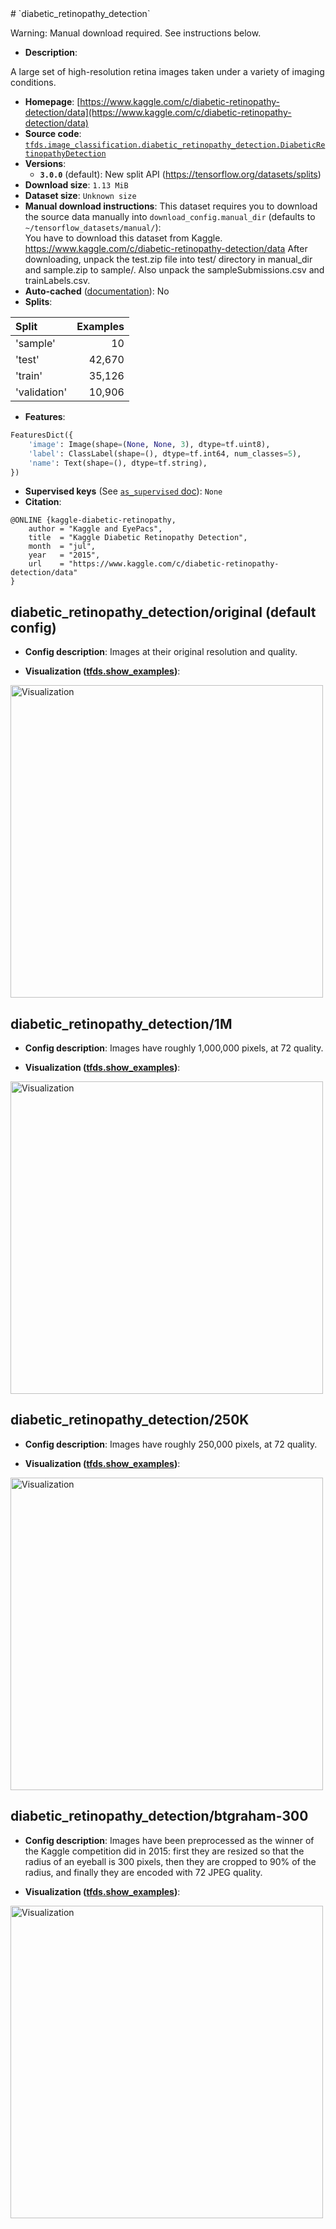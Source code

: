 <div itemscope itemtype="http://schema.org/Dataset">
  <div itemscope itemprop="includedInDataCatalog" itemtype="http://schema.org/DataCatalog">
    <meta itemprop="name" content="TensorFlow Datasets" />
  </div>
  <meta itemprop="name" content="diabetic_retinopathy_detection" />
  <meta itemprop="description" content="A large set of high-resolution retina images taken under a variety of imaging conditions.&#10;&#10;To use this dataset:&#10;&#10;```python&#10;import tensorflow_datasets as tfds&#10;&#10;ds = tfds.load(&#x27;diabetic_retinopathy_detection&#x27;, split=&#x27;train&#x27;)&#10;for ex in ds.take(4):&#10;  print(ex)&#10;```&#10;&#10;See [the guide](https://www.tensorflow.org/datasets/overview) for more&#10;informations on [tensorflow_datasets](https://www.tensorflow.org/datasets).&#10;&#10;" />
  <meta itemprop="url" content="https://www.tensorflow.org/datasets/catalog/diabetic_retinopathy_detection" />
  <meta itemprop="sameAs" content="https://www.kaggle.com/c/diabetic-retinopathy-detection/data" />
  <meta itemprop="citation" content="@ONLINE {kaggle-diabetic-retinopathy,&#10;    author = &quot;Kaggle and EyePacs&quot;,&#10;    title  = &quot;Kaggle Diabetic Retinopathy Detection&quot;,&#10;    month  = &quot;jul&quot;,&#10;    year   = &quot;2015&quot;,&#10;    url    = &quot;https://www.kaggle.com/c/diabetic-retinopathy-detection/data&quot;&#10;}" />
</div>
# `diabetic_retinopathy_detection`

Warning: Manual download required. See instructions below.

*   **Description**:

A large set of high-resolution retina images taken under a variety of imaging
conditions.

*   **Homepage**:
    [https://www.kaggle.com/c/diabetic-retinopathy-detection/data](https://www.kaggle.com/c/diabetic-retinopathy-detection/data)
*   **Source code**:
    [`tfds.image_classification.diabetic_retinopathy_detection.DiabeticRetinopathyDetection`](https://github.com/tensorflow/datasets/tree/master/tensorflow_datasets/image_classification/diabetic_retinopathy_detection.py)
*   **Versions**:
    *   **`3.0.0`** (default): New split API
        (https://tensorflow.org/datasets/splits)
*   **Download size**: `1.13 MiB`
*   **Dataset size**: `Unknown size`
*   **Manual download instructions**: This dataset requires you to download the
    source data manually into `download_config.manual_dir`
    (defaults to `~/tensorflow_datasets/manual/`):<br/>
    You have to download this dataset from Kaggle.
    https://www.kaggle.com/c/diabetic-retinopathy-detection/data
    After downloading, unpack the test.zip file into test/ directory in manual_dir
    and sample.zip to sample/. Also unpack the sampleSubmissions.csv and
    trainLabels.csv.
*   **Auto-cached**
    ([documentation](https://www.tensorflow.org/datasets/performances#auto-caching)):
    No
*   **Splits**:

Split        | Examples
:----------- | -------:
'sample'     | 10
'test'       | 42,670
'train'      | 35,126
'validation' | 10,906

*   **Features**:

```python
FeaturesDict({
    'image': Image(shape=(None, None, 3), dtype=tf.uint8),
    'label': ClassLabel(shape=(), dtype=tf.int64, num_classes=5),
    'name': Text(shape=(), dtype=tf.string),
})
```
*   **Supervised keys** (See
    [`as_supervised` doc](https://www.tensorflow.org/datasets/api_docs/python/tfds/load#args)):
    `None`
*   **Citation**:

```
@ONLINE {kaggle-diabetic-retinopathy,
    author = "Kaggle and EyePacs",
    title  = "Kaggle Diabetic Retinopathy Detection",
    month  = "jul",
    year   = "2015",
    url    = "https://www.kaggle.com/c/diabetic-retinopathy-detection/data"
}
```

## diabetic_retinopathy_detection/original (default config)

*   **Config description**: Images at their original resolution and quality.

*   **Visualization
    ([tfds.show_examples](https://www.tensorflow.org/datasets/api_docs/python/tfds/visualization/show_examples))**:

<img src="https://storage.googleapis.com/tfds-data/visualization/diabetic_retinopathy_detection-original-3.0.0.png" alt="Visualization" width="500px">

## diabetic_retinopathy_detection/1M

*   **Config description**: Images have roughly 1,000,000 pixels, at 72 quality.

*   **Visualization
    ([tfds.show_examples](https://www.tensorflow.org/datasets/api_docs/python/tfds/visualization/show_examples))**:

<img src="https://storage.googleapis.com/tfds-data/visualization/diabetic_retinopathy_detection-1M-3.0.0.png" alt="Visualization" width="500px">

## diabetic_retinopathy_detection/250K

*   **Config description**: Images have roughly 250,000 pixels, at 72 quality.

*   **Visualization
    ([tfds.show_examples](https://www.tensorflow.org/datasets/api_docs/python/tfds/visualization/show_examples))**:

<img src="https://storage.googleapis.com/tfds-data/visualization/diabetic_retinopathy_detection-250K-3.0.0.png" alt="Visualization" width="500px">

## diabetic_retinopathy_detection/btgraham-300

*   **Config description**: Images have been preprocessed as the winner of the
    Kaggle competition did in 2015: first they are resized so that the radius of
    an eyeball is 300 pixels, then they are cropped to 90% of the radius, and
    finally they are encoded with 72 JPEG quality.

*   **Visualization
    ([tfds.show_examples](https://www.tensorflow.org/datasets/api_docs/python/tfds/visualization/show_examples))**:

<img src="https://storage.googleapis.com/tfds-data/visualization/diabetic_retinopathy_detection-btgraham-300-3.0.0.png" alt="Visualization" width="500px">
